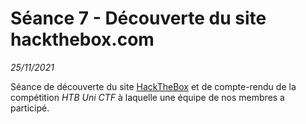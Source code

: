 # Séance 7 - Découverte du site hackthebox.com
*25/11/2021*

Séance de découverte du site [HackTheBox](https://hackthebox.com) et de compte-rendu de la compétition *HTB Uni CTF* à laquelle une équipe de nos membres a participé.